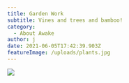 ```yaml
---
title: Garden Work
subtitle: Vines and trees and bamboo!
category:
  - About Awake
author: j
date: 2021-06-05T17:42:39.903Z
featureImage: /uploads/plants.jpg
---
```

![](https://picam-garden-jesse.s3.us-east-2.amazonaws.com/img/plants.jpg)